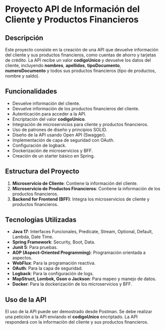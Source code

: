 # Proyecto API de Información del Cliente y Productos Financieros

## Descripción
Este proyecto consiste en la creación de una API que devuelve información del cliente y sus productos financieros, como cuentas de ahorro y tarjetas de crédito. La API recibe un valor **codigoUnico** y devuelve los datos del cliente, incluyendo **nombres**, **apellidos**, **tipoDocumento**, **numeroDocumento** y todos sus productos financieros (tipo de productos, nombre y saldo).

## Funcionalidades
- Devuelve información del cliente.
- Devuelve información de los productos financieros del cliente.
- Autenticación para acceder a la API.
- Encriptación del valor **codigoUnico**.
- Integración de microservicios para cliente y productos financieros.
- Uso de patrones de diseño y principios SOLID.
- Diseño de la API usando Open API (Swagger).
- Implementación de capa de seguridad con OAuth.
- Configuración de logback.
- Dockerización de microservicios y BFF.
- Creación de un starter básico en Spring.

## Estructura del Proyecto
1. **Microservicio de Cliente**: Contiene la información del cliente.
2. **Microservicio de Productos Financieros**: Contiene la información de los productos financieros.
3. **Backend for Frontend (BFF)**: Integra los microservicios de cliente y productos financieros.

## Tecnologías Utilizadas
- **Java 17**: Interfaces Funcionales, Predicate, Stream, Optional, Default, Lambda, Date Time.
- **Spring Framework**: Security, Boot, Data.
- **Junit 5**: Para pruebas.
- **AOP (Aspect-Oriented Programming)**: Programación orientada a aspectos.
- **WebFlux**: Para la programación reactiva.
- **OAuth**: Para la capa de seguridad.
- **Logback**: Para la configuración de logs.
- **MapStruct, Lombok, Gson o Jackson**: Para mapeo y manejo de datos.
- **Docker**: Para la dockerización de los microservicios y BFF.

## Uso de la API
El uso de la API puede ser demostrado desde Postman. Se debe realizar una petición a la API enviando el **codigoUnico** encriptado. La API responderá con la información del cliente y sus productos financieros.


